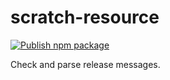 # scratch-resource

[![Publish npm package](https://github.com/openblockcc/openblock-parse-release-message/actions/workflows/publish.yml/badge.svg?branch=main)](https://github.com/openblockcc/openblock-parse-release-message/actions/workflows/publish.yml)

Check and parse release messages.
